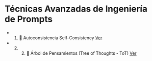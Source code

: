 # Técnicas Avanzadas de Ingeniería de Prompts

- 1. 🔄 Autoconsistencia Self-Consistency [Ver](./tecnicas_avanzadas/Self-Consistency.md)
- 2. 2. 🌳 Árbol de Pensamientos (Tree of Thoughts - ToT) [Ver](./tecnicas_avanzadas/ToT.md)

